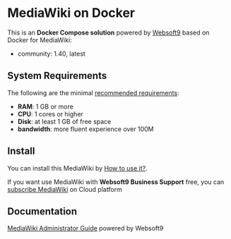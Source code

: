 # MediaWiki on Docker  

This is an **Docker Compose solution** powered by [Websoft9](https://www.websoft9.com) based on Docker for MediaWiki:


 - community:  1.40, latest


## System Requirements

The following are the minimal [recommended requirements](https://registry.hub.docker.com/r/bitnami/mediawiki):

* **RAM**: 1 GB or more
* **CPU**: 1 cores or higher
* **Disk**: at least 1 GB of free space
* **bandwidth**: more fluent experience over 100M  

## Install

You can install this MediaWiki by [How to use it?](https://github.com/Websoft9/docker-library#how-to-use-it).   

If you want use MediaWiki with **Websoft9 Business Support** free, you can [subscribe MediaWiki](https://www.websoft9.com/apps) on Cloud platform

## Documentation

[MediaWiki Administrator Guide](https://support.websoft9.com/docs/mediawiki) powered by Websoft9